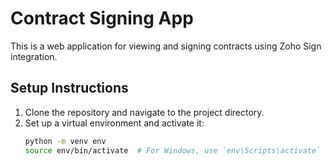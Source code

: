 # Contract Signing App

This is a web application for viewing and signing contracts using Zoho Sign integration.

## Setup Instructions

1. Clone the repository and navigate to the project directory.
2. Set up a virtual environment and activate it:
   ```bash
   python -m venv env
   source env/bin/activate  # For Windows, use `env\Scripts\activate`
